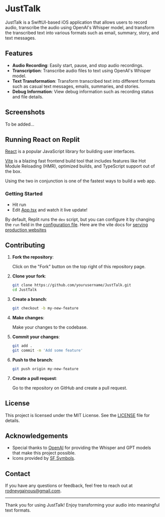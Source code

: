 # JustTalk

JustTalk is a SwiftUI-based iOS application that allows users to record audio, transcribe the audio using OpenAI's Whisper model, and transform the transcribed text into various formats such as email, summary, story, and text messages.

## Features

- **Audio Recording**: Easily start, pause, and stop audio recordings.
- **Transcription**: Transcribe audio files to text using OpenAI's Whisper model.
- **Text Transformation**: Transform transcribed text into different formats such as casual text messages, emails, summaries, and stories.
- **Debug Information**: View debug information such as recording status and file details.

## Screenshots

To be added...

## Running React on Replit

[React](https://reactjs.org/) is a popular JavaScript library for building user interfaces.

[Vite](https://vitejs.dev/) is a blazing fast frontend build tool that includes features like Hot Module Reloading (HMR), optimized builds, and TypeScript support out of the box.

Using the two in conjunction is one of the fastest ways to build a web app.

### Getting Started
- Hit run
- Edit [App.tsx](#src/App.tsx) and watch it live update!

By default, Replit runs the `dev` script, but you can configure it by changing the `run` field in the [configuration file](#.replit). Here are the vite docs for [serving production websites](https://vitejs.dev/guide/build.html)

## Contributing

1. **Fork the repository**:

    Click on the "Fork" button on the top right of this repository page.

2. **Clone your fork**:

    ```bash
    git clone https://github.com/yourusername/JustTalk.git
    cd JustTalk
    ```

3. **Create a branch**:

    ```bash
    git checkout -b my-new-feature
    ```

4. **Make changes**:

    Make your changes to the codebase.

5. **Commit your changes**:

    ```bash
    git add .
    git commit -m 'Add some feature'
    ```

6. **Push to the branch**:

    ```bash
    git push origin my-new-feature
    ```

7. **Create a pull request**:

    Go to the repository on GitHub and create a pull request.

## License

This project is licensed under the MIT License. See the [LICENSE](LICENSE) file for details.

## Acknowledgements

- Special thanks to [OpenAI](https://openai.com/) for providing the Whisper and GPT models that make this project possible.
- Icons provided by [SF Symbols](https://developer.apple.com/sf-symbols/).

## Contact

If you have any questions or feedback, feel free to reach out at [rodneygainous@gmail.com](mailto:rodneygainous@gmail.com).

---

Thank you for using JustTalk! Enjoy transforming your audio into meaningful text formats.
